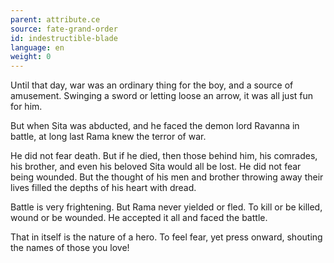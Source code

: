 ```yaml
---
parent: attribute.ce
source: fate-grand-order
id: indestructible-blade
language: en
weight: 0
---
```


Until that day, war was an ordinary thing for the boy, and a source of amusement.
Swinging a sword or letting loose an arrow, it was all just fun for him.

But when Sita was abducted, and he faced the demon lord Ravanna in battle, at long last Rama knew the terror of war.

He did not fear death. But if he died, then those behind him, his comrades, his brother, and even his beloved Sita would all be lost.
He did not fear being wounded. But the thought of his men and brother throwing away their lives filled the depths of his heart with dread.

Battle is very frightening. But Rama never yielded or fled.
To kill or be killed, wound or be wounded.
He accepted it all and faced the battle.

That in itself is the nature of a hero.
To feel fear, yet press onward, shouting the names of those you love!
